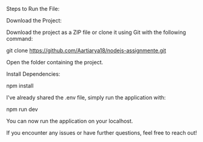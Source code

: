 Steps to Run the File:

Download the Project:

Download the project as a ZIP file or clone it using Git with the following command:

git clone https://github.com/Aartiarya18/nodejs-assignmente.git



Open the folder containing the project.



Install Dependencies:


npm install



I've already shared the .env file, simply run the application with:

npm run dev


You can now run the application on your localhost.


If you encounter any issues or have further questions, feel free to reach out!
